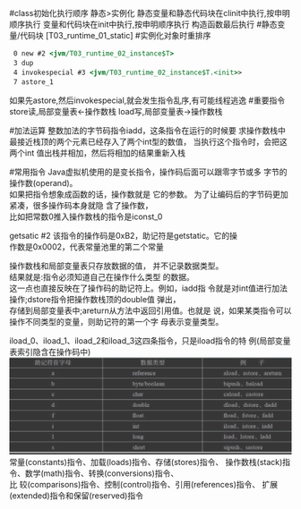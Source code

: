 #class初始化执行顺序
静态>实例化
静态变量和静态代码块在clinit中执行,按申明顺序执行
变量和代码块在init中执行,按申明顺序执行
构造函数最后执行
#静态变量/代码块
[T03_runtime_01_static]
#实例化对象时重排序
```asp
 0 new #2 <jvm/T03_runtime_02_instance$T>
 3 dup
 4 invokespecial #3 <jvm/T03_runtime_02_instance$T.<init>>
 7 astore_1
```
如果先astore,然后invokespecial,就会发生指令乱序,有可能线程逃逸
#重要指令
store读,局部变量表<-操作数栈
load写,局部变量表->操作数栈

#加法运算
整数加法的字节码指令iadd，这条指令在运行的时候要 求操作数栈中最接近栈顶的两个元素已经存入了两个int型的数值，
当执行这个指令时，会把这两个int 值出栈并相加，然后将相加的结果重新入栈

#常用指令
Java虚拟机使用的是变长指令，操作码后面可以跟零字节或多 字节的操作数(operand)。  
如果把指令想象成函数的话，操作数就是 它的参数。
为了让编码后的字节码更加紧凑，很多操作码本身就隐 含了操作数，  
比如把常数0推入操作数栈的指令是iconst_0

getsatic #2
该指令的操作码是0xB2，助记符是getstatic。它的操   
作数是0x0002，代表常量池里的第二个常量

操作数栈和局部变量表只存放数据的值， 并不记录数据类型。  
结果就是:指令必须知道自己在操作什么类型 的数据。  
这一点也直接反映在了操作码的助记符上。例如，iadd指 令就是对int值进行加法操作;dstore指令把操作数栈顶的double值 弹出，  
存储到局部变量表中;areturn从方法中返回引用值。也就是 说，如果某类指令可以操作不同类型的变量，则助记符的第一个字 母表示变量类型。

iload_0、iload_1、iload_2和iload_3这四条指令，只是iload指令的特 例(局部变量表索引隐含在操作码中)
![](.z_04_指令集与解释器_images/855dec85.png)
常量(constants)指令、加载(loads)指令、存储(stores)指令、 操作数栈(stack)指令、数学(math)指令、转换(conversions)指令、  
比 较(comparisons)指令、控制(control)指令、引用(references)指令、 扩展(extended)指令和保留(reserved)指令
